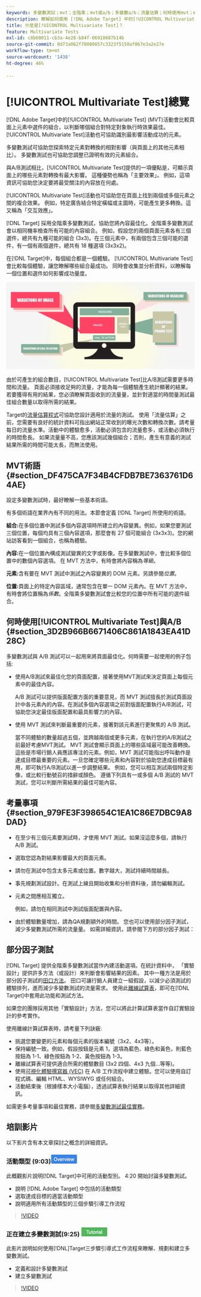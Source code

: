```yaml
---
keywords: 多變數測試；mvt；全階乘；mvt或a/b；多變數a/b；流量估算；何時使用mvt；mvt考量；多變數；部分階乘；部分階乘；全階乘
description: 瞭解如何使用 [!DNL Adobe Target] 中的[!UICONTROL Multivariate Test] (MVT)來比較頁面上元素中的選件組合，以判斷哪個組合效果最佳。
title: 什麼是[!UICONTROL Multivariate Test]？
feature: Multivariate Tests
exl-id: c8b60011-cb3a-4e28-b84f-06910687b14b
source-git-commit: 0d73a062f70080057c3323f5150af067e3a2e27e
workflow-type: tm+mt
source-wordcount: '1438'
ht-degree: 46%

---
```


# [!UICONTROL Multivariate Test]總覽

[!DNL Adobe Target]中的[!UICONTROL Multivariate Test] (MVT)活動會比較頁面上元素中選件的組合，以判斷哪個組合對特定對象執行時效果最佳。 [!UICONTROL Multivariate Test]活動也可協助識別最影響活動成功的元素。

多變數測試可協助您探索特定元素對轉換的相對影響（與頁面上的其他元素相比）。 多變數測試也可協助您調整已證明有效的元素組合。

與A/B測試相比，[!UICONTROL Multivariate Test]提供的一項優點是，可顯示頁面上的哪些元素對轉換有最大影響。 這種優勢也稱為「主要效果」。 例如，這項資訊可協助您決定要將最受關注的內容放在何處。

[!UICONTROL Multivariate Test]活動也可協助您在頁面上找到兩個或多個元素之間的複合效果。 例如，特定廣告結合特定橫幅或主圖時，可能產生更多轉換。這又稱為「交互效應」。

[!DNL Target] 採用全階乘多變數測試，協助您將內容最佳化。全階乘多變數測試會以相同機率檢查所有可能的內容組合。 例如，假設您的兩個頁面元素各有三個選件，總共有九種可能的組合 (3x3)。在三個元素中，有兩個包含三個可能的選件，有一個有兩個選件，總共有 18 種選項 (3x3x2)。

在[!DNL Target]中，每個組合都是一個體驗。 [!UICONTROL Multivariate Test]會比較每個體驗，讓您瞭解哪些組合最成功。 同時會收集並分析資料，以瞭解每一個位置和選件如何影響成功量度。

![多變數影像](assets/multivariate.png)

由於可產生的組合數目，[!UICONTROL Multivariate Test]比A/B測試需要更多時間和流量。 頁面必須接收足夠的流量，才能為每一個體驗產生統計顯著的結果。若要獲得有用的結果，您必須瞭解頁面收到的流量量，並針對適當的時間量測試最佳組合數量以取得所需的結果。

Target的[流量估算程式](/help/main/c-activities/c-multivariate-testing/t-create-multivariate-test/traffic-estimator.md#task_71AA6922AFD447EA8C5E610A78ABA714)可協助您設計適用於流量的測試。 使用「流量估算」之前，您需要有良好的統計資料可指出網站正常收到的曝光次數和轉換次數。請考量每日的流量水準。活動中的體驗愈多，活動必須包含的流量愈多，或活動必須執行的時間愈長。 如果流量量不高，您應該測試幾個組合；否則，產生有意義的測試結果所需的時間可能太長，而無法使用。

## MVT術語 {#section_DF475CA7F34B4CFDB7BE7363761D64AE}

設定多變數測試時，最好瞭解一些基本術語。

有多個術語在業界內有不同的用法。本節會定義 [!DNL Target] 所使用的術語。

**組合:**&#x200B;在多個位置中測試多個內容選項時所建立的內容變異。例如，如果您要測試三個位置，每個均具有三個內容選項，那麼會有 27 個可能組合 (3x3x3)。您的網站訪客看到一個組合，也稱為體驗。

**內容:**&#x200B;在一個位置內構成測試變異的文字或影像。在多變數測試中，會比較多個位置中的數個內容選項。 在 MVT 方法中，有時會將內容稱為&#x200B;*等級*。

**元素:**&#x200B;含有要在 MVT 測試中測試之內容變異的 DOM 元素。另請參閱&#x200B;*位置*。

**位置:**&#x200B;頁面上的特定內容區域，通常包含在單一 DOM 元素內。在 MVT 方法中，有時會將位置稱為&#x200B;*係數*。全階乘多變數測試會比較您的位置中所有可能的選件組合。

## 何時使用[!UICONTROL Multivariate Test]與A/B {#section_3D2B966B6671406C861A1843EA41D28C}

多變數測試與 A/B 測試可以一起用來將頁面最佳化。何時需要一起使用的例子包括:

* 使用A/B測試來最佳化您的頁面配置，接著使用MVT測試來決定頁面上每個元素中的最佳內容。

  A/B 測試可以提供版面配置方面的重要意見，而 MVT 測試擅長於測試頁面設計中各元素內的內容。在測試多個內容選項之前對版面配置執行A/B測試，可協助您決定最佳版面配置和最具影響力的內容。

* 使用 MVT 測試來判斷最重要的元素，接著對該元素進行更聚焦的 A/B 測試。

  當不同體驗的數量超過五個，並跨越兩個或更多元素，在執行您的A/B測試之前最好考慮MVT測試。 MVT 測試會顯示頁面上的哪些區域最可能改善轉換。這些是市場行銷人員應該專注的元素。例如，MVT 測試可能指出呼叫動作是達成目標最重要的元素。一旦您確定哪些元素和內容對於協助您達成目標最有用，即可執行A/B測試以進一步調整結果。 例如，您可以相互測試兩個特定影像，或比較行動號召的措辭或顏色。 遵循下列具有一或多個 A/B 測試的 MVT 測試，您可以判斷所需結果的最佳可能內容。

## 考量事項 {#section_979FE3F398654C1EA1C86E7DBC9A8DAD}

* 在至少有三個元素要測試時，才使用 MVT 測試。如果沒這麼多個，請執行 A/B 測試。
* 選取您認為對結果影響最大的頁面元素。
* 請勿在測試中包含太多元素或位置。數字越大，測試持續時間越長。
* 事先規劃測試設計。在測試上線且開始收集和分析資料後，請勿編輯測試。
* 元素之間應相互獨立。

  例如，請勿在相同測試中測試版面配置與內容。

* 由於體驗數量增加，請為QA規劃額外的時間。 您也可以使用部分因子測試，減少多變數測試所需的流量量。 如需詳細資訊，請參閱下方的部分因子測試：

## 部分因子測試

[!DNL Target] 提供全階乘多變數測試當作內建活動選項。在統計資料中，
「實驗設計」提供許多方法（或設計）來判斷會影響結果的因素。 其中一種方法是用於部分因子測試的[田口方法](https://en.wikipedia.org/wiki/Taguchi_methods)。 田口可讓行銷人員建立一組假設，以減少必須測試的體驗排列，進而減少多變數測試的流量需求。 使用此[離線試算表](/help/main/assets/MVT-Taguchi-Partial-Factorial-Design-02102017.xlsx)，即可在[!DNL Target]中套用此功能和測試方法。

如果您的團隊採用其他「實驗設計」方法，您可以將此計算試算表當作自訂實驗設計的參考實作。

使用離線計算試算表時，請考量下列訣竅:

* 挑選您要變更的元素和每個元素的版本編號（3x2、4x3等）。
* 保持編號一致。例如，假設按鈕是元素 1，選項為藍色、綠色和黃色，則藍色按鈕為 1-1、綠色按鈕為 1-2、黃色按鈕為 1-3。
* 離線試算表可提供適合所需的體驗數目 (3x2 四個、4x3 九個...等等)。
* 使用[可視化體驗撰寫器 (VEC)](/help/main/c-experiences/experiences.md) 在 A/B 工作流程中建立體驗。您可以使用自訂程式碼、編輯 HTML、WYSIWYG 或任何組合。
* 活動結束後（根據樣本大小電腦），透過試算表執行結果以取得其他詳細資訊。

如需更多考量事項和最佳實務，請參閱[多變數測試最佳實務](/help/main/c-activities/c-multivariate-testing/best-practices.md#reference_53635817FFB741EF8C4E56CC70688EDD)。

## 培訓影片

以下影片含有本文章探討之概念的詳細資訊。

### 活動類型 (9:03)![Overview badge](/help/main/assets/overview.png)

此概觀影片說明[!DNL Target]中可用的活動型別。 4:20 開始討論多變數測試。

* 說明 [!DNL Adobe Target] 中包括的活動類型
* 選取達成目標的適當活動類型
* 說明適用所有活動類型的三個步驟引導工作流程

>[!VIDEO](https://video.tv.adobe.com/v/17386)

### 正在建立多變數測試(9:25) ![教學課程徽章](/help/main/assets/tutorial.png)

此影片說明如何使用[!DNL]Target三步驟引導式工作流程來瞭解、規劃和建立多變數測試。

* 定義和設計多變數測試
* 建立多變數測試

>[!VIDEO](https://video.tv.adobe.com/v/17395)
